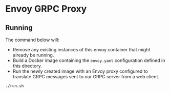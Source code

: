 Envoy GRPC Proxy
================

## Running

The command below will:
  - Remove any existing instances of this envoy container that might already be running.
  - Build a Docker image containing the `envoy.yaml` configuration defined in this directory.
  - Run the newly created image with an Envoy proxy configured to translate GRPC messages
    sent to our GRPC server from a web client.

```
./run.sh
```
